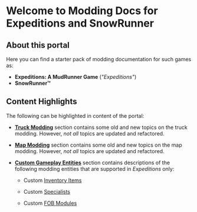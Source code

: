 # Welcome to Modding Docs for Expeditions and SnowRunner 

## About this portal
Here you can find a starter pack of modding documentation for such games as:

-   **Expeditions: A MudRunner Game** (*"Expeditions"*)
-   **SnowRunner™**


## Content Highlights
The following can be highlighted in content of the portal:

-   [**Truck Modding**][trucks_modding_intro] section contains some old and new topics on the truck modding. However, *not all* topics are updated and refactored.

-   [**Map Modding**][map_modding_intro] section contains some old and new topics on the map modding. However, *not all* topics are updated and refactored.

-   [**Custom Gameplay Entities**][custom_gameplay_entities] section contains descriptions of the following modding entities that are supported in *Expeditions* only: 

    -   Custom [Inventory Items][inventory_items]

    -   Custom [Specialists][specialists]

    -   Custom [FOB Modules][fob_modules]


[trucks_modding_intro]: ./truck_modding/getting_started/intro.md
[map_modding_intro]: ./map_modding/intro.md
[inventory_items]: ./custom_gameplay_entities/inventory_items/custom_inventory_items_overview.md
[specialists]: ./custom_gameplay_entities/specialists/custom_specialists_overview.md
[fob_modules]: ./custom_gameplay_entities/fob_modules/custom_fob_modules_overview.md
[custom_gameplay_entities]: ./custom_gameplay_entities/custom_gameplay_entities_intro.md
